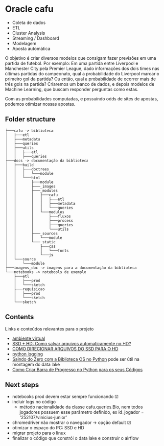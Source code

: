 # Oracle cafu

- Coleta de dados
- ETL
- Cluster Analysis
- Streaming / Dashboard
- Modelagem
- Aposta automática

O objetivo é criar diversos modelos que consigam fazer previsões em uma partida de futebol. Por exemplo: Em uma partida entre Liverpool e Manchester City pela Premier League, dado informações dos dois times nas últimas partidas do campeonato, qual a probabilidade do Liverpool marcar o primeiro gol da partida? Ou então, qual a probabilidade de ocorrer mais de três gols na partida? Criaremos um banco de dados, e depois modelos de Machine Learning, que buscam responder perguntas como estas.

Com as probabilidades computadas, e possuindo odds de sites de apostas, podemos otimizar nossas apostas.

## Folder structure
```
├───cafu -> biblioteca
│   ├───etl
│   ├───metadata
│   ├───queries
│   ├───utils
│   │   ├───etl
│   │   ├───queries
├───docs -> documentação da biblioteca
│   ├───build
│   │   ├───doctrees
│   │   │   └───module
│   │   └───html
│   │       ├───module
│   │       ├───_images
│   │       ├───_modules
│   │       │   ├───cafu
│   │       │   │   ├───etl
│   │       │   │   ├───metadata
│   │       │   │   └───queries
│   │       │   └───modulos
│   │       │       ├───fluxos
│   │       │       ├───process
│   │       │       ├───queries
│   │       │       └───utils
│   │       ├───_sources
│   │       │   └───module
│   │       └───_static
│   │           ├───css
│   │           │   └───fonts
│   │           └───js
│   └───source
│       └───module
├───imagens_doc -> imagens para a documentação da biblioteca
└───notebooks -> notebools de exemplo
    ├───etl
    │   ├───prod
    │   └───sketch
    ├───requisicao
    │   ├───prod
    │   └───sketch
    └───sketch
```

## Contents
Links e conteúdos relevantes para o projeto
- [ambiente virtual](https://ichi.pro/pt/criando-um-ambiente-virtual-para-jupyter-notebook-com-pip-e-conda-guia-muito-simples-103212890404103)
- [SSD + HD: Como salvar arquivos automaticamente no HD?](https://www.youtube.com/watch?v=BKxCnUlK6c0)
- [COMO DIRECIONAR ARQUIVOS DO SSD PARA O HD](https://www.youtube.com/watch?v=5IanANDJxE8)
- [python logging](https://docs.python.org/3/howto/logging.html)
- [Saindo do Zero com a Biblioteca OS no Python](https://www.youtube.com/watch?v=ROCyIPA1wWA) pode ser útil na montagem do data lake
- [Como Criar Barra de Progresso no Python para os seus Códigos](https://www.youtube.com/watch?v=qRFPGuBc-KE)

## Next steps
- notebooks prod devem estar sempre funcionando &#9745;
- incluir logs no código
    - método nacionalidade da classe cafu.queries.Bio, nem todos jogadores possuem esse parâmetro definido, ex id_jogador = '252107/vinicius-junior'
- chromedriver não mostrar o navegador -> opção default &#9745;
- otimizar o espaço do PC: SSD e HD
- migrar projeto para o linux
- finalizar o código que constrói o data lake e construir o airflow
